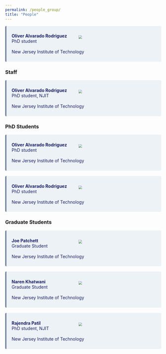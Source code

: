```yaml
---
permalink: /people_group/
title: "People"
---
```



<div class="warning" style='background-color:#EDF2F7; color:#1A2067; border-left: solid #718096 4px; border-radius: 4px;'>
<p style='padding:0.7em; margin-left:0.5em; display: inline-block;'>
<img src="https://davidbader.net/authors/admin/avatar_hu467bff5a4a8e196f6bcbcd380ff8250b_6318_270x270_fill_q90_lanczos_center.jpg" style="zoom:70%;  float:right; padding:0.7em"/>
<b>Oliver Alvarado Rodriguez</b>   
<br>PhD student<br>
<br>New Jersey Institute of Technology<br>
<a href="https://www.linkedin.com/in/oliver-alvarado-rod/" target="_blank" rel="noopener">
<i class="fab fa-linkedin"></i>
</a>
</p>
</div>

### Staff
<div class="warning" style='background-color:#EDF2F7; color:#1A2067; border-left: solid #718096 4px; border-radius: 4px;'>
<p style='padding:0.7em; margin-left:0.5em; display: inline-block;'>
<img src="https://davidbader.net/authors/du-zhihui/avatar_hub0273595c1f3255feccabb80e8fc4a8a_36806_270x270_fill_q90_lanczos_center.jpg" style="zoom:70%;  float:right; padding:0.7em"/>
<b>Oliver Alvarado Rodriguez</b>   
<br>PhD student, NJIT<br>
<br>New Jersey Institute of Technology<br>
<a href="https://www.linkedin.com/in/oliver-alvarado-rod/" target="_blank" rel="noopener">
<i class="fab fa-linkedin"></i>
</a>
</p>
</div>

### PhD Students
<div class="warning" style='background-color:#EDF2F7; color:#1A2067; border-left: solid #718096 4px; border-radius: 4px;'>
<p style='padding:0.7em; margin-left:0.5em; display: inline-block;'>
<img src="https://davidbader.net/authors/alvaradorodriguez-oliver/avatar_hu8ae89edcfb38e4a2c4f82e57e9d9544c_414069_270x270_fill_q90_lanczos_center.jpg" style="zoom:70%;  float:right; padding:0.7em"/>
<b>Oliver Alvarado Rodriguez</b>   
<br>PhD student<br>
<br>New Jersey Institute of Technology<br>
<a href="https://www.linkedin.com/in/oliver-alvarado-rod/" target="_blank" rel="noopener">
<i class="fab fa-linkedin"></i>
</a>
</p>
</div>
<br>
<div class="warning" style='background-color:#EDF2F7; color:#1A2067; border-left: solid #718096 4px; border-radius: 4px;'>
<p style='padding:0.7em; margin-left:0.5em; display: inline-block;'>
<img src="https://davidbader.net/authors/li-fuhuan/avatar_hu06b08d0b5652809328fedc854a407cb8_682321_270x270_fill_lanczos_center_3.png" style="zoom:70%;  float:right; padding:0.7em"/>
<b>Oliver Alvarado Rodriguez</b>   
<br>PhD student<br>
<br>New Jersey Institute of Technology<br>
<a href="https://www.linkedin.com/in/oliver-alvarado-rod/" target="_blank" rel="noopener">
<i class="fab fa-linkedin"></i>
</a>
</p>
</div>

### Graduate Students
<div class="warning" style='background-color:#EDF2F7; color:#1A2067; border-left: solid #718096 4px; border-radius: 4px;'>
<p style='padding:0.7em; margin-left:0.5em; display: inline-block;'>
<img src="https://davidbader.net/authors/alvaradorodriguez-oliver/avatar_hu8ae89edcfb38e4a2c4f82e57e9d9544c_414069_270x270_fill_q90_lanczos_center.jpg" style="zoom:70%;  float:right; padding:0.7em"/>
<b>Joe Patchett</b>   
<br>Graduate Student<br>
<br>New Jersey Institute of Technology<br>
<a href="https://www.linkedin.com/in/oliver-alvarado-rod/" target="_blank" rel="noopener">
<i class="fab fa-linkedin"></i>
</a>
</p>
</div>
<br>
<div class="warning" style='background-color:#EDF2F7; color:#1A2067; border-left: solid #718096 4px; border-radius: 4px;'>
<p style='padding:0.7em; margin-left:0.5em; display: inline-block;'>
<img src="https://davidbader.net/authors/alvaradorodriguez-oliver/avatar_hu8ae89edcfb38e4a2c4f82e57e9d9544c_414069_270x270_fill_q90_lanczos_center.jpg" style="zoom:70%;  float:right; padding:0.7em"/>
<b>Naren Khatwani</b>   
<br>Graduate Student<br>
<br>New Jersey Institute of Technology<br>
<a href="https://www.linkedin.com/in/oliver-alvarado-rod/" target="_blank" rel="noopener">
<i class="fab fa-linkedin"></i>
</a>
</p>
</div>
<br>
<div class="warning" style='background-color:#EDF2F7; color:#1A2067; border-left: solid #718096 4px; border-radius: 4px;'>
<p style='padding:0.7em; margin-left:0.5em; display: inline-block;'>
<img align = "right" src="https://davidbader.net/authors/alvaradorodriguez-oliver/avatar_hu8ae89edcfb38e4a2c4f82e57e9d9544c_414069_270x270_fill_q90_lanczos_center.jpg" style="zoom:70%;  float:right; padding:0.7em"/>
<b>Rajendra Patil</b>   
<br>PhD student, NJIT<br>
<br>New Jersey Institute of Technology<br>
<a href="https://www.linkedin.com/in/oliver-alvarado-rod/" target="_blank" rel="noopener">
<i class="fab fa-linkedin"></i>
</a>
</p>
</div>





